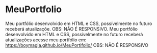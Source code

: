 # MeuPortfolio
Meu portfólio desenvolvido em HTML e CSS, possívelmente no futuro receberá atualizaçõe. OBS: NÃO É RESPONSIVO.
Meu portfólio desenvolvido em HTML e CSS, possívelmente no futuro receberá atualizações acesse meu portfólio em: https://boymagia.github.io/MeuPortifolio/ OBS: NÃO É RESPONSIVO
